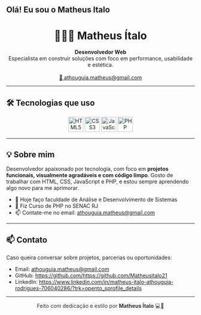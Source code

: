 ## Olá! Eu sou o Matheus Italo

<h1 align="center">👨🏽‍💻 Matheus Ítalo</h1>

<p align="center">
  <b>Desenvolvedor Web</b><br>
  Especialista em construir soluções com foco em performance, usabilidade e estética.<br>
  <br>
  <a href="mailto:athouguia.matheus@gmail.com">📩 athouguia.matheus@gmail.com</a>
</p>

---

## 🛠️ Tecnologias que uso

<div align="center" style="margin-top: 10px;">
  <img src="https://cdn.jsdelivr.net/gh/devicons/devicon/icons/html5/html5-original.svg" height="40" alt="HTML5" />
  <img src="https://cdn.jsdelivr.net/gh/devicons/devicon/icons/css3/css3-original.svg" height="40" alt="CSS3" />
  <img src="https://cdn.jsdelivr.net/gh/devicons/devicon/icons/javascript/javascript-original.svg" height="40" alt="JavaScript" />
  <img src="https://cdn.jsdelivr.net/gh/devicons/devicon/icons/php/php-original.svg" height="40" alt="PHP" />
</div>

---

## 💡 Sobre mim

Desenvolvedor apaixonado por tecnologia, com foco em **projetos funcionais, visualmente agradáveis e com código limpo**. 
Gosto de trabalhar com HTML, CSS, JavaScript e PHP, e estou sempre aprendendo algo novo para me aprimorar.

- 🔭 Hoje faço faculdade de Análise e Desenvolvimento de Sistemas
- 📘 Fiz Curso de PHP no SENAC RJ
- 📫 Contate-me no email: athouguia.matheus@gmail.com 

---

## 📫 Contato

Caso queira conversar sobre projetos, parcerias ou oportunidades:

- Email: [athouguia.matheus@gmail.com](mailto:athouguia.matheus@gmail.com)
- GitHub: https://github.com/https://github.com/Matheusitalo21
- LinkedIn: https://www.linkedin.com/in/matheus-italo-athouguia-rodrigues-706040286/?trk=opento_sprofile_details

---

<p align="center" style="color: #2e2e2e;">
  Feito com dedicação e estilo por <strong>Matheus Ítalo</strong> 💻🖤
</p>
